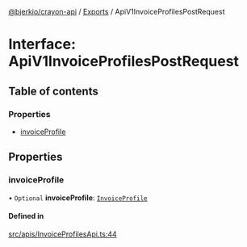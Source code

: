 [@bjerkio/crayon-api](../README.md) / [Exports](../modules.md) / ApiV1InvoiceProfilesPostRequest

# Interface: ApiV1InvoiceProfilesPostRequest

## Table of contents

### Properties

- [invoiceProfile](ApiV1InvoiceProfilesPostRequest.md#invoiceprofile)

## Properties

### invoiceProfile

• `Optional` **invoiceProfile**: [`InvoiceProfile`](InvoiceProfile.md)

#### Defined in

[src/apis/InvoiceProfilesApi.ts:44](https://github.com/bjerkio/crayon-api-js/blob/22cd66d/src/apis/InvoiceProfilesApi.ts#L44)
